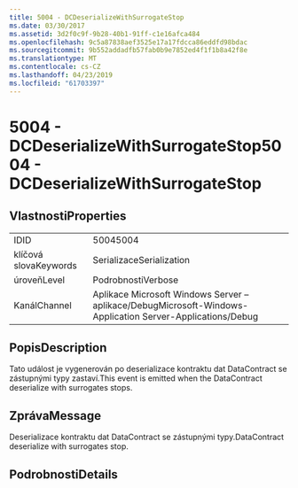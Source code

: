 ```yaml
---
title: 5004 - DCDeserializeWithSurrogateStop
ms.date: 03/30/2017
ms.assetid: 3d2f0c9f-9b28-40b1-91ff-c1e16afca484
ms.openlocfilehash: 9c5a87838aef3525e17a17fdcca86eddfd98bdac
ms.sourcegitcommit: 9b552addadfb57fab0b9e7852ed4f1f1b8a42f8e
ms.translationtype: MT
ms.contentlocale: cs-CZ
ms.lasthandoff: 04/23/2019
ms.locfileid: "61703397"
---
```

# <a name="5004---dcdeserializewithsurrogatestop"></a><span data-ttu-id="8e1db-102">5004 - DCDeserializeWithSurrogateStop</span><span class="sxs-lookup"><span data-stu-id="8e1db-102">5004 - DCDeserializeWithSurrogateStop</span></span>
## <a name="properties"></a><span data-ttu-id="8e1db-103">Vlastnosti</span><span class="sxs-lookup"><span data-stu-id="8e1db-103">Properties</span></span>  
  
|||  
|-|-|  
|<span data-ttu-id="8e1db-104">ID</span><span class="sxs-lookup"><span data-stu-id="8e1db-104">ID</span></span>|<span data-ttu-id="8e1db-105">5004</span><span class="sxs-lookup"><span data-stu-id="8e1db-105">5004</span></span>|  
|<span data-ttu-id="8e1db-106">klíčová slova</span><span class="sxs-lookup"><span data-stu-id="8e1db-106">Keywords</span></span>|<span data-ttu-id="8e1db-107">Serializace</span><span class="sxs-lookup"><span data-stu-id="8e1db-107">Serialization</span></span>|  
|<span data-ttu-id="8e1db-108">úroveň</span><span class="sxs-lookup"><span data-stu-id="8e1db-108">Level</span></span>|<span data-ttu-id="8e1db-109">Podrobnosti</span><span class="sxs-lookup"><span data-stu-id="8e1db-109">Verbose</span></span>|  
|<span data-ttu-id="8e1db-110">Kanál</span><span class="sxs-lookup"><span data-stu-id="8e1db-110">Channel</span></span>|<span data-ttu-id="8e1db-111">Aplikace Microsoft Windows Server – aplikace/Debug</span><span class="sxs-lookup"><span data-stu-id="8e1db-111">Microsoft-Windows-Application Server-Applications/Debug</span></span>|  
  
## <a name="description"></a><span data-ttu-id="8e1db-112">Popis</span><span class="sxs-lookup"><span data-stu-id="8e1db-112">Description</span></span>  
 <span data-ttu-id="8e1db-113">Tato událost je vygenerován po deserializace kontraktu dat DataContract se zástupnými typy zastaví.</span><span class="sxs-lookup"><span data-stu-id="8e1db-113">This event is emitted when the DataContract deserialize with surrogates stops.</span></span>  
  
## <a name="message"></a><span data-ttu-id="8e1db-114">Zpráva</span><span class="sxs-lookup"><span data-stu-id="8e1db-114">Message</span></span>  
 <span data-ttu-id="8e1db-115">Deserializace kontraktu dat DataContract se zástupnými typy.</span><span class="sxs-lookup"><span data-stu-id="8e1db-115">DataContract deserialize with surrogates stop.</span></span>  
  
## <a name="details"></a><span data-ttu-id="8e1db-116">Podrobnosti</span><span class="sxs-lookup"><span data-stu-id="8e1db-116">Details</span></span>
